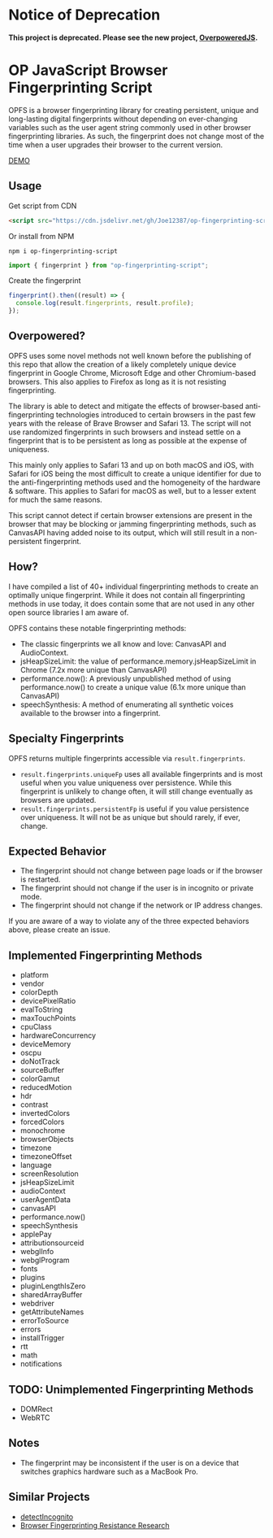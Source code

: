 # Notice of Deprecation
**This project is deprecated. Please see the new project, [OverpoweredJS](https://github.com/Joe12387/overpoweredjs).**

# OP JavaScript Browser Fingerprinting Script
 OPFS is a browser fingerprinting library for creating persistent, unique and long-lasting digital fingerprints without depending on ever-changing variables such as the user agent string commonly used in other browser fingerprinting libraries. As such, the fingerprint does not change most of the time when a user upgrades their browser to the current version.

[DEMO](https://detectincognito.com/opfs.html "DEMO")

## Usage

Get script from CDN

```html
<script src="https://cdn.jsdelivr.net/gh/Joe12387/op-fingerprinting-script@main/opfs.min.js"></script>
```

Or install from NPM

```
npm i op-fingerprinting-script
```

```javascript
import { fingerprint } from "op-fingerprinting-script";
```

Create the fingerprint

```javascript
fingerprint().then((result) => {
  console.log(result.fingerprints, result.profile);
});
```

## Overpowered?
 OPFS uses some novel methods not well known before the publishing of this repo that allow the creation of a likely completely unique device fingerprint in Google Chrome, Microsoft Edge and other Chromium-based browsers. This also applies to Firefox as long as it is not resisting fingerprinting.
 
 The library is able to detect and mitigate the effects of browser-based anti-fingerprinting technologies introduced to certain browsers in the past few years with the release of Brave Browser and Safari 13. The script will not use randomized fingerprints in such browsers and instead settle on a fingerprint that is to be persistent as long as possible at the expense of uniqueness.
 
 This mainly only applies to Safari 13 and up on both macOS and iOS, with Safari for iOS being the most difficult to create a unique identifier for due to the anti-fingerprinting methods used and the homogeneity of the hardware & software. This applies to Safari for macOS as well, but to a lesser extent for much the same reasons.
 
 This script cannot detect if certain browser extensions are present in the browser that may be blocking or jamming fingerprinting methods, such as CanvasAPI having added noise to its output, which will still result in a non-persistent fingerprint.
 
 ## How?
 I have compiled a list of 40+ individual fingerprinting methods to create an optimally unique fingerprint. While it does not contain all fingerprinting methods in use today, it does contain some that are not used in any other open source libraries I am aware of.
 
 OPFS contains these notable fingerprinting methods:
 * The classic fingerprints we all know and love: CanvasAPI and AudioContext.
 * jsHeapSizeLimit: the value of performance.memory.jsHeapSizeLimit in Chrome (7.2x more unique than CanvasAPI)
 * performance.now(): A previously unpublished method of using performance.now() to create a unique value (6.1x more unique than CanvasAPI)
 * speechSynthesis: A method of enumerating all synthetic voices available to the browser into a fingerprint.
 
 ## Specialty Fingerprints
 OPFS returns multiple fingerprints accessible via `result.fingerprints`. 
  * `result.fingerprints.uniqueFp` uses all available fingerprints and is most useful when you value uniqueness over persistence. While this fingerprint is unlikely to change often, it will still change eventually as browsers are updated.
  * `result.fingerprints.persistentFp` is useful if you value persistence over uniqueness. It will not be as unique but should rarely, if ever, change.

 ## Expected Behavior
 * The fingerprint should not change between page loads or if the browser is restarted.
 * The fingerprint should not change if the user is in incognito or private mode.
 * The fingerprint should not change if the network or IP address changes.

 If you are aware of a way to violate any of the three expected behaviors above, please create an issue.
 
 ## Implemented Fingerprinting Methods
 * platform
 * vendor
 * colorDepth
 * devicePixelRatio
 * evalToString
 * maxTouchPoints
 * cpuClass
 * hardwareConcurrency
 * deviceMemory
 * oscpu
 * doNotTrack
 * sourceBuffer
 * colorGamut
 * reducedMotion
 * hdr
 * contrast
 * invertedColors
 * forcedColors
 * monochrome
 * browserObjects
 * timezone
 * timezoneOffset
 * language
 * screenResolution
 * jsHeapSizeLimit
 * audioContext
 * userAgentData
 * canvasAPI
 * performance.now()
 * speechSynthesis
 * applePay
 * attributionsourceid
 * webglInfo
 * webglProgram
 * fonts
 * plugins
 * pluginLengthIsZero
 * sharedArrayBuffer
 * webdriver
 * getAttributeNames
 * errorToSource
 * errors
 * installTrigger
 * rtt
 * math
 * notifications
 
 ## TODO: Unimplemented Fingerprinting Methods
 * DOMRect
 * WebRTC
 
 ## Notes
 * The fingerprint may be inconsistent if the user is on a device that switches graphics hardware such as a MacBook Pro.

 ## Similar Projects

 - [detectIncognito](https://github.com/Joe12387/detectIncognito "detectIncognito")
 - [Browser Fingerprinting Resistance Research](https://github.com/Joe12387/browser-fingerprinting-resistance-research "Browser Fingerprinting Resistance Research")
